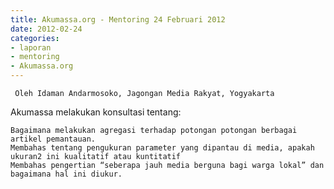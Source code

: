 ```yaml
---
title: Akumassa.org - Mentoring 24 Februari 2012
date: 2012-02-24
categories:
- laporan
- mentoring
- Akumassa.org
---
```


     Oleh Idaman Andarmosoko, Jagongan Media Rakyat, Yogyakarta 

Akumassa melakukan konsultasi tentang:

    Bagaimana melakukan agregasi terhadap potongan potongan berbagai artikel pemantauan.
    Membahas tentang pengukuran parameter yang dipantau di media, apakah ukuran2 ini kualitatif atau kuntitatif
    Membahas pengertian “seberapa jauh media berguna bagi warga lokal” dan bagaimana hal ini diukur.
